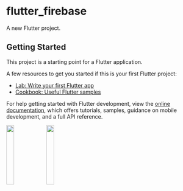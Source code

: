 # flutter_firebase

A new Flutter project.

## Getting Started

This project is a starting point for a Flutter application.

A few resources to get you started if this is your first Flutter project:

- [Lab: Write your first Flutter app](https://docs.flutter.dev/get-started/codelab)
- [Cookbook: Useful Flutter samples](https://docs.flutter.dev/cookbook)

For help getting started with Flutter development, view the
[online documentation](https://docs.flutter.dev/), which offers tutorials,
samples, guidance on mobile development, and a full API reference.
<p>
  <img src="https://github.com/kunalsahu7/flutter_firebase/assets/119474574/0d32f6f3-0d63-4783-bf0a-9091122e78e9" width="20%">
  <img src="https://github.com/kunalsahu7/flutter_firebase/assets/119474574/ab58d90c-eae6-42c1-a535-eb9a52dbce32" width="20%">


</p>
